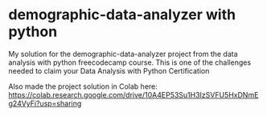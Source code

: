 # demographic-data-analyzer with python

My solution for the demographic-data-analyzer project from the data analysis with python freecodecamp course. This is one of the challenges needed to claim your Data Analysis with Python Certification

Also made the project solution in Colab here: https://colab.research.google.com/drive/10A4EP53Su1H3IzSVFU5HxDNmEg24VyFi?usp=sharing
